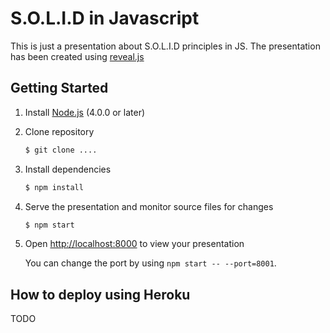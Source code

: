 # S.O.L.I.D in Javascript

This is just a presentation about S.O.L.I.D principles in JS. The presentation has been created using [reveal.js](https://github.com/hakimel/reveal.js)

## Getting Started

1. Install [Node.js](http://nodejs.org/) (4.0.0 or later)

2. Clone repository
   ```sh
   $ git clone ....
   ```
3. Install dependencies
   ```sh
   $ npm install
   ```

4. Serve the presentation and monitor source files for changes
   ```sh
   $ npm start
   ```

5. Open <http://localhost:8000> to view your presentation

   You can change the port by using `npm start -- --port=8001`.

## How to deploy using Heroku

TODO
